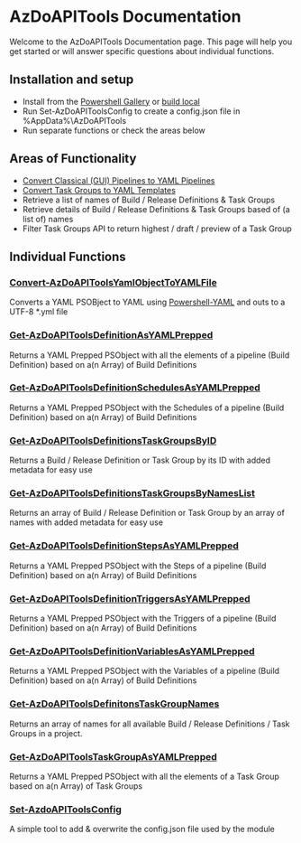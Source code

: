 # AzDoAPITools Documentation

Welcome to the AzDoAPITools Documentation page. This page will help you get started or will answer specific questions about individual functions.

## Installation and setup

- Install from the [Powershell Gallery](https://www.powershellgallery.com/packages/AzdoAPITools) or [build local](.././README.md#how-to-build-local)
- Run Set-AzDoAPIToolsConfig to create a config.json file in %AppData%\AzDoAPITools
- Run separate functions or check the areas below

## Areas of Functionality

- [Convert Classical (GUI) Pipelines to YAML Pipelines](/docs/classic-to-yaml-conversion.md)
- [Convert Task Groups to YAML Templates](/docs/classic-to-yaml-conversion.md)
- Retrieve a list of names of Build / Release Definitions & Task Groups
- Retrieve details of Build / Release Definitions & Task Groups based of (a list of) names
- Filter Task Groups API to return highest / draft / preview of a Task Group

## Individual Functions

### [Convert-AzDoAPIToolsYamlObjectToYAMLFile](/docs/functions/Convert-AzDoAPIToolsYamlObjectToYAMLFile.md)

Converts a YAML PSOBject to YAML using [Powershell-YAML](https://www.powershellgallery.com/packages/powershell-yaml) and outs to a UTF-8 \*.yml file

### [Get-AzDoAPIToolsDefinitionAsYAMLPrepped](/docs/functions/Get-AzDoAPIToolsDefinitionAsYAMLPrepped.md)

Returns a YAML Prepped PSObject with all the elements of a pipeline (Build Definition) based on a(n Array) of Build Definitions

### [Get-AzDoAPIToolsDefinitionSchedulesAsYAMLPrepped](/docs/functions/Get-AzDoAPIToolsDefinitionSchedulesAsYAMLPrepped.md)

Returns a YAML Prepped PSObject with the Schedules of a pipeline (Build Definition) based on a(n Array) of Build Definitions

### [Get-AzDoAPIToolsDefinitionsTaskGroupsByID](/docs/functions/Get-AzDoAPIToolsDefinitionsTaskGroupsByID.md)

Returns a Build / Release Definition or Task Group by its ID with added metadata for easy use

### [Get-AzDoAPIToolsDefinitionsTaskGroupsByNamesList](/docs/functions/Get-AzDoAPIToolsDefinitionsTaskGroupsByNamesList.md)

Returns an array of Build / Release Definition or Task Group by an array of names with added metadata for easy use

### [Get-AzDoAPIToolsDefinitionStepsAsYAMLPrepped](/docs/functions/Get-AzDoAPIToolsDefinitionStepsAsYAMLPrepped.md)

Returns a YAML Prepped PSObject with the Steps of a pipeline (Build Definition) based on a(n Array) of Build Definitions

### [Get-AzDoAPIToolsDefinitionTriggersAsYAMLPrepped](/docs/functions/Get-AzDoAPIToolsDefinitionTriggersAsYAMLPrepped.md)

Returns a YAML Prepped PSObject with the Triggers of a pipeline (Build Definition) based on a(n Array) of Build Definitions

### [Get-AzDoAPIToolsDefinitionVariablesAsYAMLPrepped](/docs/functions/Get-AzDoAPIToolsDefinitionVariablesAsYAMLPrepped.md)

Returns a YAML Prepped PSObject with the Variables of a pipeline (Build Definition) based on a(n Array) of Build Definitions

### [Get-AzDoAPIToolsDefinitonsTaskGroupNames](/docs/functions/Get-AzDoAPIToolsDefinitonsTaskGroupNames.md)

Returns an array of names for all available Build / Release Definitions / Task Groups in a project.

### [Get-AzDoAPIToolsTaskGroupAsYAMLPrepped](/docs/functions/Get-AzDoAPIToolsTaskGroupAsYAMLPrepped.md)

Returns a YAML Prepped PSObject with all the elements of a Task Group based on a(n Array) of Task Groups

### [Set-AzdoAPIToolsConfig](/docs/functions/Set-AzdoAPIToolsConfig.md)

A simple tool to add & overwrite the config.json file used by the module
